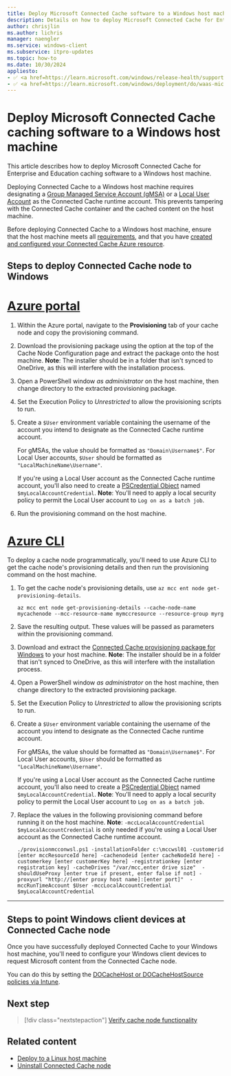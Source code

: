 ```yaml
---
title: Deploy Microsoft Connected Cache software to a Windows host machine
description: Details on how to deploy Microsoft Connected Cache for Enterprise and Education cache software to a Windows host machine.
author: chrisjlin
ms.author: lichris
manager: naengler
ms.service: windows-client
ms.subservice: itpro-updates
ms.topic: how-to
ms.date: 10/30/2024
appliesto: 
- ✅ <a href=https://learn.microsoft.com/windows/release-health/supported-versions-windows-client target=_blank>Windows 11</a>
- ✅ <a href=https://learn.microsoft.com/windows/deployment/do/waas-microsoft-connected-cache target=_blank>Microsoft Connected Cache for Enterprise and Education</a>	
---
```


# Deploy Microsoft Connected Cache caching software to a Windows host machine

This article describes how to deploy Microsoft Connected Cache for Enterprise and Education caching software to a Windows host machine.

Deploying Connected Cache to a Windows host machine requires designating a [Group Managed Service Account (gMSA)](/windows-server/security/group-managed-service-accounts/getting-started-with-group-managed-service-accounts) or a [Local User Account](https://support.microsoft.com/windows/create-a-local-user-or-administrator-account-in-windows-20de74e0-ac7f-3502-a866-32915af2a34d) as the Connected Cache runtime account. This prevents tampering with the Connected Cache container and the cached content on the host machine.

Before deploying Connected Cache to a Windows host machine, ensure that the host machine meets all [requirements](mcc-ent-prerequisites.md), and that you have [created and configured your Connected Cache Azure resource](mcc-ent-create-resource-and-cache.md).

## Steps to deploy Connected Cache node to Windows

# [Azure portal](#tab/portal)

1. Within the Azure portal, navigate to the **Provisioning** tab of your cache node and copy the provisioning command.
1. Download the provisioning package using the option at the top of the Cache Node Configuration page and extract the package onto the host machine. **Note**: The installer should be in a folder that isn't synced to OneDrive, as this will interfere with the installation process.
1. Open a PowerShell window *as administrator* on the host machine, then change directory to the extracted provisioning package.
1. Set the Execution Policy to *Unrestricted* to allow the provisioning scripts to run.
1. Create a `$User` environment variable containing the username of the account you intend to designate as the Connected Cache runtime account. 

    For gMSAs, the value should be formatted as `"Domain\Username$"`. For Local User accounts, `$User` should be formatted as `"LocalMachineName\Username"`.

   If you're using a Local User account as the Connected Cache runtime account, you'll also need to create a [PSCredential Object](/dotnet/api/system.management.automation.pscredential) named `$myLocalAccountCredential`. **Note**: You'll need to apply a local security policy to permit the Local User account to `Log on as a batch job`.

1. Run the provisioning command on the host machine.

# [Azure CLI](#tab/cli)

To deploy a cache node programmatically, you'll need to use Azure CLI to get the cache node's provisioning details and then run the provisioning command on the host machine.

1. To get the cache node's provisioning details, use `az mcc ent node get-provisioning-details`.

   ```azurecli-interactive
   az mcc ent node get-provisioning-details --cache-node-name mycachenode --mcc-resource-name mymccresource --resource-group myrg
   ```

1. Save the resulting output. These values will be passed as parameters within the provisioning command.
1. Download and extract the [Connected Cache provisioning package for Windows](https://aka.ms/MCC-Ent-InstallScript-WSL) to your host machine. **Note**: The installer should be in a folder that isn't synced to OneDrive, as this will interfere with the installation process.
1. Open a PowerShell window *as administrator* on the host machine, then change directory to the extracted provisioning package.
1. Set the Execution Policy to *Unrestricted* to allow the provisioning scripts to run.
1. Create a `$User` environment variable containing the username of the account you intend to designate as the Connected Cache runtime account. 

    For gMSAs, the value should be formatted as `"Domain\Username$"`. For Local User accounts, `$User` should be formatted as `"LocalMachineName\Username"`.

   If you're using a Local User account as the Connected Cache runtime account, you'll also need to create a [PSCredential Object](/dotnet/api/system.management.automation.pscredential) named `$myLocalAccountCredential`. **Note**: You'll need to apply a local security policy to permit the Local User account to `Log on as a batch job`.

1. Replace the values in the following provisioning command before running it on the host machine. **Note**:  `-mccLocalAccountCredential $myLocalAccountCredential` is only needed if you're using a Local User account as the Connected Cache runtime account.

   ```powershell-interactive
   ./provisionmcconwsl.ps1 -installationFolder c:\mccwsl01 -customerid [enter mccResourceId here] -cachenodeid [enter cacheNodeId here] -customerkey [enter customerKey here] -registrationkey [enter registration key] -cacheDrives "/var/mcc,enter drive size"  -shouldUseProxy [enter true if present, enter false if not] -proxyurl "http://[enter proxy host name]:[enter port]"  -mccRunTimeAccount $User -mccLocalAccountCredential $myLocalAccountCredential
   ```

--- 

## Steps to point Windows client devices at Connected Cache node

Once you have successfully deployed Connected Cache to your Windows host machine, you'll need to configure your Windows client devices to request Microsoft content from the Connected Cache node.

You can do this by setting the [DOCacheHost or DOCacheHostSource policies via Intune](./waas-delivery-optimization-reference.md#cache-server-hostname).

## Next step

> [!div class="nextstepaction"]
> [Verify cache node functionality](mcc-ent-verify-cache-node.md)

## Related content

- [Deploy to a Linux host machine](mcc-ent-deploy-to-linux.md)
- [Uninstall Connected Cache node](mcc-ent-uninstall-cache-node.md)
